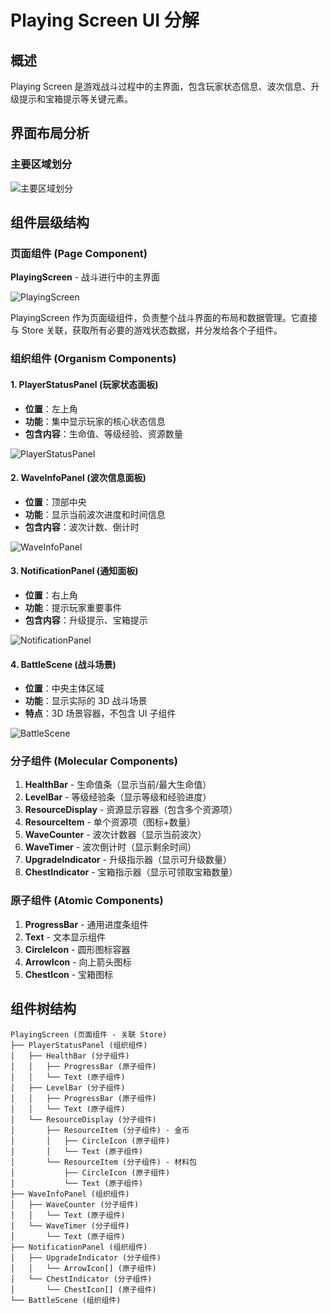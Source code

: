 # Playing Screen UI 分解


## 概述

Playing Screen 是游戏战斗过程中的主界面，包含玩家状态信息、波次信息、升级提示和宝箱提示等关键元素。

## 界面布局分析

### 主要区域划分

![主要区域划分](components/playing-screen-layout.svg)

## 组件层级结构

### 页面组件 (Page Component)

**PlayingScreen** - 战斗进行中的主界面

![PlayingScreen](components/pages/PlayingScreen.svg)

PlayingScreen 作为页面级组件，负责整个战斗界面的布局和数据管理。它直接与 Store 关联，获取所有必要的游戏状态数据，并分发给各个子组件。

### 组织组件 (Organism Components)

#### 1. PlayerStatusPanel (玩家状态面板)
- **位置**：左上角
- **功能**：集中显示玩家的核心状态信息
- **包含内容**：生命值、等级经验、资源数量

![PlayerStatusPanel](components/organisms/PlayerStatusPanel.svg)

#### 2. WaveInfoPanel (波次信息面板)
- **位置**：顶部中央
- **功能**：显示当前波次进度和时间信息
- **包含内容**：波次计数、倒计时

![WaveInfoPanel](components/organisms/WaveInfoPanel.svg)

#### 3. NotificationPanel (通知面板)
- **位置**：右上角
- **功能**：提示玩家重要事件
- **包含内容**：升级提示、宝箱提示

![NotificationPanel](components/organisms/NotificationPanel.svg)

#### 4. BattleScene (战斗场景)
- **位置**：中央主体区域
- **功能**：显示实际的 3D 战斗场景
- **特点**：3D 场景容器，不包含 UI 子组件

![BattleScene](components/organisms/BattleScene.svg)

### 分子组件 (Molecular Components)

1. **HealthBar** - 生命值条（显示当前/最大生命值）
2. **LevelBar** - 等级经验条（显示等级和经验进度）
3. **ResourceDisplay** - 资源显示容器（包含多个资源项）
4. **ResourceItem** - 单个资源项（图标+数量）
5. **WaveCounter** - 波次计数器（显示当前波次）
6. **WaveTimer** - 波次倒计时（显示剩余时间）
7. **UpgradeIndicator** - 升级指示器（显示可升级数量）
8. **ChestIndicator** - 宝箱指示器（显示可领取宝箱数量）

### 原子组件 (Atomic Components)

1. **ProgressBar** - 通用进度条组件
2. **Text** - 文本显示组件
3. **CircleIcon** - 圆形图标容器
4. **ArrowIcon** - 向上箭头图标
5. **ChestIcon** - 宝箱图标

## 组件树结构

```
PlayingScreen (页面组件 - 关联 Store)
├── PlayerStatusPanel (组织组件)
│   ├── HealthBar (分子组件)
│   │   ├── ProgressBar (原子组件)
│   │   └── Text (原子组件)
│   ├── LevelBar (分子组件)
│   │   ├── ProgressBar (原子组件)
│   │   └── Text (原子组件)
│   └── ResourceDisplay (分子组件)
│       ├── ResourceItem (分子组件) - 金币
│       │   ├── CircleIcon (原子组件)
│       │   └── Text (原子组件)
│       └── ResourceItem (分子组件) - 材料包
│           ├── CircleIcon (原子组件)
│           └── Text (原子组件)
├── WaveInfoPanel (组织组件)
│   ├── WaveCounter (分子组件)
│   │   └── Text (原子组件)
│   └── WaveTimer (分子组件)
│       └── Text (原子组件)
├── NotificationPanel (组织组件)
│   ├── UpgradeIndicator (分子组件)
│   │   └── ArrowIcon[] (原子组件)
│   └── ChestIndicator (分子组件)
│       └── ChestIcon[] (原子组件)
└── BattleScene (组织组件)
```
